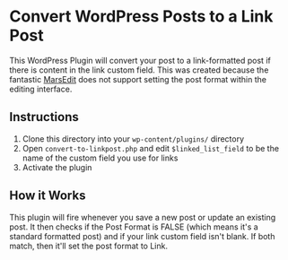 # Convert WordPress Posts to a Link Post

This WordPress Plugin will convert your post to a link-formatted post if there is content in the link custom field. This was created because the fantastic [MarsEdit](http://www.red-sweater.com/marsedit/) does not support setting the post format within the editing interface.

## Instructions
1. Clone this directory into your `wp-content/plugins/` directory
2. Open `convert-to-linkpost.php` and edit `$linked_list_field` to be the name of the custom field you use for links
3. Activate the plugin

## How it Works
This plugin will fire whenever you save a new post or update an existing post. It then checks if the Post Format is FALSE (which means it's a standard formatted post) and if your link custom field isn't blank. If both match, then it'll set the post format to Link.